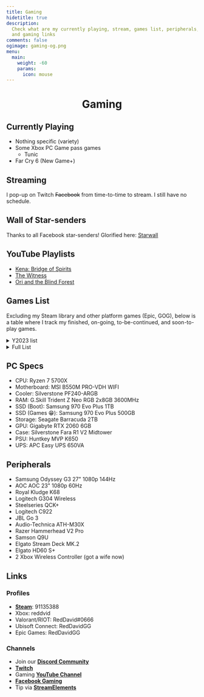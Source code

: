 ```yaml
---
title: Gaming
hidetitle: true
description:
  Check what are my currently playing, stream, games list, peripherals,
  and gaming links
comments: false
ogimage: gaming-og.png
menu:
  main:
    weight: -60
    params:
      icon: mouse
---
```


<style>
.vcontainer {
position: relative;
overflow: hidden;
margin: 0 auto;
width: 100%;
padding-top: 56.25%; /* 16:9 Aspect Ratio (divide 9 by 16 = 0.5625) */
}

/* Then style the iframe to fit in the container div with full height and width */
.iframe-resp {
position: absolute;
top: 0;
left: 0;
bottom: 0;
right: 0;
width: 100%;
height: 100%;
}

.icon {
margin-bottom: -6px;
}

</style>

<h1 style="text-align: center;">Gaming</h1>

## Currently Playing

- Nothing specific (variety)
- Some Xbox PC Game pass games
  - Tunic
- Far Cry 6 (New Game+)

## Streaming

I pop-up on Twitch <strike>Facebook</strike> from time-to-time to stream. I still have no schedule.

## Wall of Star-senders

Thanks to all Facebook star-senders! Glorified here: [Starwall](https://reddavid.me/starwall "Starwall")

<div id="fb-root"></div>
<script async defer crossorigin="anonymous" src="https://connect.facebook.net/en_US/sdk.js#xfbml=1&version=v14.0&appId=1923295877819117&autoLogAppEvents=1" nonce="3RBbTOjV"></script>

<center>
<div class="fb-video" data-href="https://www.facebook.com/RedDavidGaming/live" data-width="800" data-show-text="false"></div></center>

## YouTube Playlists

- [Kena: Bridge of Spirits](https://www.youtube.com/playlist?list=PLwC47NQhSu5z7WwAGX3coYPzR3y_UIKsc)
- [The Witness](https://www.youtube.com/playlist?list=PLwC47NQhSu5zgk32JZbPRF9sgSY7i6sdN)
- [Ori and the Blind Forest](https://www.youtube.com/playlist?list=PLwC47NQhSu5wJlvkMyWrVrvbay5Ngk_N9)
  <!-- <script src= "https://player.twitch.tv/js/embed/v1.js"></script>
  <div id="vcontainer"></div>
  <script type="text/javascript">
  var options = {
  width: 1280,
  height: 720,
  channel: "RedDavidGaming",
  // only needed if your site is also embedded on embed.example.com and othersite.example.com
  parent: \["localhost", "reddavid.me"\]
  };
  var player = new Twitch.Player("vcontainer", options);
  player.setVolume(0.5);
  </script> -->

## Games List

Excluding my Steam library and other platform games (Epic, GOG), below is a table where I track my finished, on-going, to-be-continued, and soon-to-play games.

<details>
<summary>Y2023 list</summary>

- Dead Space 1, 2, 3
- Doom Eternal
- <strike>Ori and the Will of the Wisps</strike>
- Assassin's Creed: Odyssey (to continue & finish)
- Assassin's Creed: Valhalla
- Horizon: Zero Dawn
- Red Dead Redemption 2
- Resident Evil 3 Remake
- Resident Evil 7, 8
</details>

<details>
<summary>Full List</summary>

| Game Title                        | Completion Status        |
| --------------------------------- | ------------------------ |
| AER Memories of Old               | Done                     |
| Assassin's Creed Origins          | Done on Hard             |
| Assassin's Creed Odyssey          | TBC                      |
| Assassin's Creed Valhalla         | Soon                     |
| Battlefield 3                     | Done                     |
| Battlefield 4                     | Done                     |
| BioShock                          | Done                     |
| BioShock 2                        | TBC                      |
| Bioshock Infinite                 | Done on Hard             |
| Blackmesa                         | Done                     |
| Braid                             | Done                     |
| Brothers - A Tale of Two Sons     | Done                     |
| Celeste                           | Soon                     |
| CoD: Black Ops                    | Done                     |
| CoD: MW                           | Done                     |
| CoD: MW 2                         | Done                     |
| CoD: MW 3                         | Done                     |
| CoD: World at War                 | Done                     |
| Dead Space                        | Soon                     |
| Dead Space 2                      | Soon                     |
| Dead Space 3                      | Soon                     |
| Dishonored                        | Done                     |
| Dishonored 2                      | TBC                      |
| DOOM 2016                         | Done                     |
| DOOM Eternal                      | TBC                      |
| Evoland 1/2                       | Done                     |
| Far Cry 3                         | Done                     |
| Far Cry 4                         | Done                     |
| Far Cry Primal                    | Done                     |
| Far Cry 5                         | Done                     |
| Far Cry New Dawn                  | Done                     |
| Far Cry 6                         | Done                     |
| Ghost Recon: Breakpoint           | TBC                      |
| Ghost Recon: Wildlands            | Done                     |
| GRIS                              | Done                     |
| GTA Vice City                     | Soon                     |
| GTA San Andreas                   | TBC                      |
| GTA III                           | Soon                     |
| GTA IV                            | Soon                     |
| GTA V                             | Done main story          |
| Half-Life                         | Done                     |
| Half-Life 2                       | Done                     |
| Hellblade: Senua's Sacrifice      | Soon                     |
| HL2: Ep 1                         | Done                     |
| HL2: Ep 2                         | Done                     |
| Hollow Knight                     | Done 112% P1-4 NB        |
| Homefront                         | Done                     |
| Homefront: The Revolution         | Soon                     |
| Horizon Zero Dawn                 | Soon                     |
| Journey                           | Done                     |
| Kena Bridge of Spirits            | Done                     |
| LIMBO                             | Done                     |
| Machinarium                       | Done                     |
| Mad Max                           | TBC                      |
| Mafia 2                           | Done                     |
| Medal of Honor                    | Done                     |
| Metro 2033                        | Done                     |
| Metro Last Light                  | Done                     |
| Metro Exodus                      | Done                     |
| Mirror's Edge                     | TBC                      |
| NFS: Carbon                       | TBC                      |
| NFS: Most Wanted Black Edition    | Done                     |
| NFS: Heat                         | TBC                      |
| NFS: The Run                      | Done                     |
| NFS: Underground 2                | Done                     |
| Ori and the Blind Forest          | Done                     |
| Ori and the Will of the Wisps     | Done                     |
| Portal                            | Done                     |
| Portal 2                          | Done                     |
| Prototype                         | Done                     |
| Prototype 2                       | Done                     |
| Puzzle Agent                      | Done                     |
| Puzzle Agent 2                    | Done                     |
| Raft                              | TBC - playing off stream |
| Red Dead Redemption 2             | Soon                     |
| Sleeping Dogs                     | Done                     |
| Slime Rancher                     | Done - story             |
| Slime Rancher 2                   | TBC                      |
| Spec Ops: The Line                | Done                     |
| The Darkness 2                    | Done                     |
| The Dream Machine                 | TBC                      |
| The Outer Worlds                  | TBC                      |
| The Sexy Brutale                  | Done                     |
| The Walking Dead (Season 1)       | Done                     |
| The Witcher 3: Wild Hunt + 2 DLCs | Done                     |
| The Witness                       | Done                     |
| Turnip Boy                        | Done                     |
| Undertale                         | TBC                      |
| Valley                            | Done                     |
| Max Payne 2                       | TBC                      |
| C&C: Red Alert 2 Campaign         | Done on Hard             |
| C&C: RA2 Yuri's Revenge Campaign  | Done on Hard             |
| C&C: Red Alert 3 Campaign         | Done on Easy             |
| C&C: RA3 Uprising                 | Done on Easy             |

<p style="text-align: right; margin-top: -20px"><small><em>as of August 9, 2022</em></small></p>

</details>

## PC Specs

- CPU: Ryzen 7 5700X
- Motherboard: MSI B550M PRO-VDH WIFI
- Cooler: Silverstone PF240-ARGB
- RAM: G.Skill Trident Z Neo RGB 2x8GB 3600MHz
- SSD (Boot): Samsung 970 Evo Plus 1TB
- SSD (Games 😁): Samsung 970 Evo Plus 500GB
- Storage: Seagate Barracuda 2TB
- GPU: Gigabyte RTX 2060 6GB
- Case: Silverstone Fara R1 V2 Midtower
- PSU: Huntkey MVP K650
- UPS: APC Easy UPS 650VA

## Peripherals

- Samsung Odyssey G3 27" 1080p 144Hz
- AOC AOC 23" 1080p 60Hz
- Royal Kludge K68
- Logitech G304 Wireless
- Steelseries QCK+
- Logitech C922
- JBL Go 3
- Audio-Technica ATH-M30X
- Razer Hammerhead V2 Pro
- Samson Q9U
- Elgato Stream Deck MK.2
- Elgato HD60 S+
- 2 Xbox Wireless Controller (got a wife now)

## Links

### Profiles

- [**Steam**](https://steamcommunity.com/id/reddvid/): 91135388
- Xbox: reddvid
- Valorant/RIOT: RedDavid#0666
- Ubisoft Connect: RedDavidGG
- Epic Games: RedDavidGG

### Channels

- Join our [**Discord Community**](https://discord.gg/rKnJb4J)
- [**Twitch**](https://twitch.tv/reddavidgg/)
- Gaming [**YouTube Channel**](https://www.youtube.com/@RedDavidGG)
- [**Facebook Gaming**](https://facebook.com/RedDavidGG/community)
- Tip via [**StreamElements**](https://streamelements.com/RedDavidGaming/tip)

<br>
